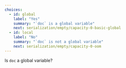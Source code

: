 ```yaml
---
choices:
  - id: global
    label: "Yes"
    summary: "`doc` is a global variable"
    next: serialization/empty/capacity-0-basic-global
  - id: local
    label: "No"
    summary: "`doc` is not a global variable"
    next: serialization/empty/capacity-0-oom
--- 
```


Is `doc` a global variable?